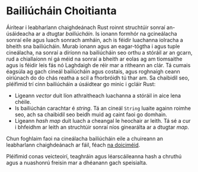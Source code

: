 # Bailiúcháin Choitianta

Áirítear i leabharlann chaighdeánach Rust roinnt struchtúir sonraí an-úsáideacha ar a dtugtar
_bailiúcháin_. Is ionann formhór na gcineálacha sonraí eile agus luach sonrach amháin, ach
is féidir luachanna iolracha a bheith sna bailiúcháin. Murab ionann agus an eagar-tógtha i agus tuple
cineálacha, na sonraí a díríonn na bailiúcháin seo orthu a stóráil ar an gcarn, rud a chiallaíonn
ní gá méid na sonraí a bheith ar eolas ag am tiomsaithe agus is féidir leis fás nó
Laghdaigh de réir mar a ritheann an clár. Tá cumais éagsúla ag gach cineál bailiúcháin
agus costais, agus roghnaigh ceann oiriúnach do do chás reatha a
scil a fhorbróidh tú thar am. Sa chaibidil seo, pléifimid trí cinn
bailiúcháin a úsáidtear go minic i gcláir Rust:

- Ligeann _vector_ duit líon athraitheach luachanna a stóráil in aice lena chéile.
- Is bailiúchán carachtar é _string_. Tá an cineál `String` luaite againn
 roimhe seo, ach sa chaibidil seo beidh muid ag caint faoi go domhain.
- Ligeann _hash map_ duit luach a cheangal le heochair ar leith. Tá sé a
 cur i bhfeidhm ar leith an struchtúir sonraí níos ginearálta ar a dtugtar _map_.

Chun foghlaim faoi na cineálacha bailiúcháin eile a chuireann an leabharlann chaighdeánach ar fáil,
féach [na doiciméid][collections].

Pléifimid conas veicteoirí, teaghráin agus léarscáileanna hash a chruthú agus a nuashonrú freisin
mar a dhéanann gach speisialta.

[collections]: ../std/collections/index.html